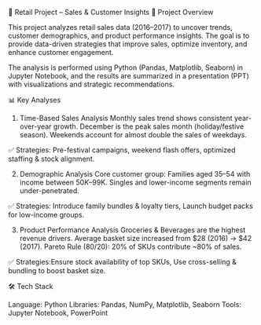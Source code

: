 🛒 Retail Project – Sales & Customer Insights
📌 Project Overview

This project analyzes retail sales data (2016–2017) to uncover trends, customer demographics, and product performance insights. 
The goal is to provide data-driven strategies that improve sales, optimize inventory, and enhance customer engagement.

The analysis is performed using Python (Pandas, Matplotlib, Seaborn) in Jupyter Notebook, and the results are summarized in a presentation (PPT) with visualizations and strategic recommendations.

📊 Key Analyses
1. Time-Based Sales Analysis
Monthly sales trend shows consistent year-over-year growth.
December is the peak sales month (holiday/festive season).
Weekends account for almost double the sales of weekdays.

✅ Strategies: Pre-festival campaigns, weekend flash offers, optimized staffing & stock alignment.

2. Demographic Analysis
Core customer group: Families aged 35–54 with income between $50K–$99K.
Singles and lower-income segments remain under-penetrated.

✅ Strategies: Introduce family bundles & loyalty tiers, Launch budget packs for low-income groups.

3. Product Performance Analysis
Groceries & Beverages are the highest revenue drivers.
Average basket size increased from $28 (2016) → $42 (2017).
Pareto Rule (80/20): 20% of SKUs contribute ~80% of sales.

✅ Strategies:Ensure stock availability of top SKUs, Use cross-selling & bundling to boost basket size.

🛠️ Tech Stack

Language: Python
Libraries: Pandas, NumPy, Matplotlib, Seaborn
Tools: Jupyter Notebook, PowerPoint

